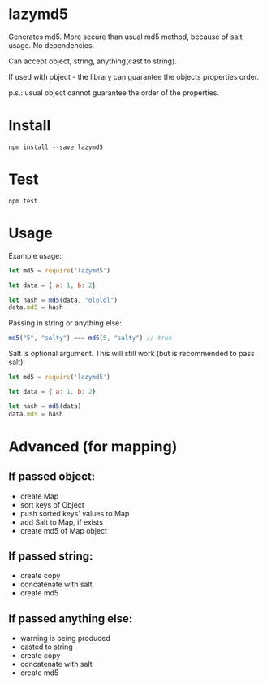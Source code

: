 # lazymd5
Generates md5. More secure than usual md5 method, because of salt usage. No dependencies.

Can accept object, string, anything(cast to string).

If used with object - the library can guarantee the objects properties order.

p.s.: usual object cannot guarantee the order of the properties.


# Install
```
npm install --save lazymd5
```

# Test
```
npm test
```

# Usage
Example usage:
``` javascript
let md5 = require('lazymd5')

let data = { a: 1, b: 2}

let hash = md5(data, "ololol")
data.md5 = hash

```


Passing in string or anything else:
``` javascript
md5("5", "salty") === md5(5, "salty") // true
```


Salt is optional argument. This will still work (but is recommended to pass salt):
``` javascript
let md5 = require('lazymd5')

let data = { a: 1, b: 2}

let hash = md5(data)
data.md5 = hash
```


# Advanced (for mapping)
## If passed object:
- create Map
- sort keys of Object
- push sorted keys' values to Map
- add Salt to Map, if exists
- create md5 of Map object

## If passed string:
- create copy
- concatenate with salt
- create md5

## If passed anything else:
- warning is being produced
- casted to string
- create copy
- concatenate with salt
- create md5
